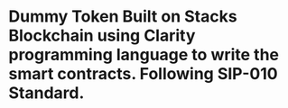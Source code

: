 # Dummy Token Built on Stacks Blockchain using Clarity programming language to write the smart contracts. Following SIP-010 Standard.
